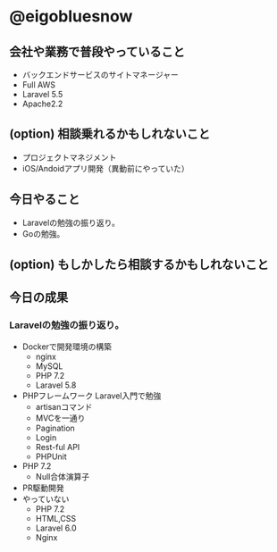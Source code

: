 # @eigobluesnow

## 会社や業務で普段やっていること

* バックエンドサービスのサイトマネージャー
 * Full AWS
 * Laravel 5.5
 * Apache2.2

## (option) 相談乗れるかもしれないこと

* プロジェクトマネジメント
* iOS/Andoidアプリ開発（異動前にやっていた）

## 今日やること

* Laravelの勉強の振り返り。
* Goの勉強。

## (option) もしかしたら相談するかもしれないこと

## 今日の成果

### Laravelの勉強の振り返り。
* Dockerで開発環境の構築
  * nginx
  * MySQL
  * PHP 7.2
  * Laravel 5.8
* PHPフレームワーク Laravel入門で勉強
  * artisanコマンド
  * MVCを一通り
  * Pagination
  * Login
  * Rest-ful API
  * PHPUnit
* PHP 7.2
  * Null合体演算子
* PR駆動開発
* やっていない
  * PHP 7.2
  * HTML,CSS
  * Laravel 6.0
  * Nginx
